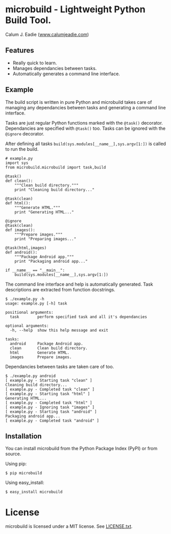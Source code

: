 # microbuild - Lightweight Python Build Tool.

Calum J. Eadie (www.calumjeadie.com)

## Features

* Really quick to learn.
* Manages dependancies between tasks.
* Automatically generates a command line interface.

## Example

The build script is written in pure Python and microbuild takes care of managing
any dependancies between tasks and generating a command line interface.

Tasks are just regular Python functions marked with the `@task()` decorator. Dependancies
are specified with `@task()` too. Tasks can be ignored with the `@ignore` decorator.

After defining all tasks `build(sys.modules[__name__],sys.argv[1:])` is called to
run the build.

    # example.py
    import sys
    from microbuild.microbuild import task,build

    @task()
    def clean():
        """Clean build directory."""
        print "Cleaning build directory..."

    @task(clean)
    def html():
        """Generate HTML."""
        print "Generating HTML..."

    @ignore
    @task(clean)
    def images():
        """Prepare images."""
        print "Preparing images..."

    @task(html,images)
    def android():
        """Package Android app."""
        print "Packaging android app..."
        
    if __name__ == "__main__":
        build(sys.modules[__name__],sys.argv[1:])
            
The command line interface and help is automatically generated. Task descriptions
are extracted from function docstrings.
        
    $ ./example.py -h
    usage: example.py [-h] task

    positional arguments:
      task        perform specified task and all it's dependancies

    optional arguments:
      -h, --help  show this help message and exit

    tasks:
      android     Package Android app.
      clean       Clean build directory.
      html        Generate HTML.
      images      Prepare images.
          
Dependancies between tasks are taken care of too.
    
    $ ./example.py android
    [ example.py - Starting task "clean" ]
    Cleaning build directory...
    [ example.py - Completed task "clean" ]
    [ example.py - Starting task "html" ]
    Generating HTML...
    [ example.py - Completed task "html" ]
    [ example.py - Ignoring task "images" ]
    [ example.py - Starting task "android" ]
    Packaging android app...
    [ example.py - Completed task "android" ]

## Installation

You can install microbuild from the Python Package Index (PyPI) or from source.

Using pip:

    $ pip microbuild

Using easy_install:

    $ easy_install microbuild
    
# License

microbuild is licensed under a MIT license. See [LICENSE.txt][1].

[1]: https://github.com/CalumJEadie/microbuild/blob/master/LICENSE.txt
